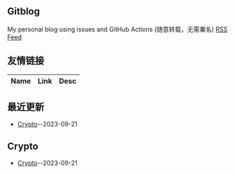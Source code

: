 ## Gitblog
My personal blog using issues and GitHub Actions (随意转载，无需署名)
[RSS Feed](https://raw.githubusercontent.com/SylverQG/Blogs/main/feed.xml)
## 友情链接
| Name | Link | Desc | 
 | ---- | ---- | ---- |
## 最近更新
- [Crypto](https://github.com/SylverQG/Blogs/issues/3)--2023-09-21
## Crypto
- [Crypto](https://github.com/SylverQG/Blogs/issues/3)--2023-09-21
